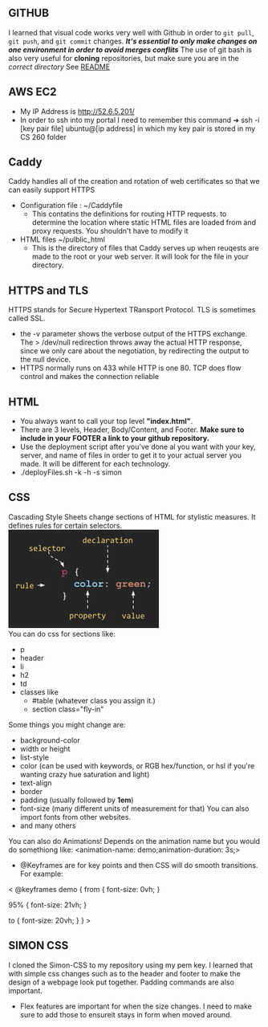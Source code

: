 ## GITHUB
I learned that visual code works very well with Github in order to `git pull`, `git push`, and `git commit` changes. ***It's essential to only make changes on one environment in order to avoid merges conflits***
The use of git bash is also very useful for **cloning** repositories, but make sure you are in the *correct directory*
See [README](README.md)
## AWS EC2
- My IP Address is http://52.6.5.201/
- In order to ssh into my portal I need to remember this command
➜  ssh -i [key pair file] ubuntu@[ip address] in which my key pair is stored in my CS 260 folder
## Caddy
Caddy handles all of the creation and rotation of web certificates so that we can easily support HTTPS
- Configuration file : ~/Caddyfile
    - This contatins the definitions for routing HTTP requests. to determine the location where static HTML files are loaded from and proxy requests. You shouldn't have to modify it
- HTML files ~/pulblic_html
    - This is the directory of files that Caddy serves up when reuqests are made to the root or your web server. It will look for the file in your directory.
## HTTPS and TLS
HTTPS stands for Secure Hypertext TRansport Protocol. TLS is sometimes called SSL.
- the -v parameter shows the verbose output of the HTTPS exchange. The > /dev/null redirection throws away the actual HTTP response, since we only care about the negotiation, by redirecting the output to the null device.
- HTTPS normally runs on 433 while HTTP is one 80. TCP does flow control and makes the connection reliable
## HTML
- You always want to call your top level **"index.html"**.
- There are 3 levels, Header, Body/Content, and Footer. **Make sure to include in your FOOTER a link to your github repository.**
- Use the deployment script after you've done al you want with your key, server, and name of files in order to get it to your actual server you made. It will be different for each technology.
- ./deployFiles.sh -k <yourpemkey> -h <yourdomain> -s simon
## CSS
Cascading Style Sheets change sections of HTML for stylistic measures. It defines rules for certain selectors. </br>
![CSS](/cssDefinitions.jpg) </br>
You can do css for sections like:
- p
- header
- li
- h2
- td
- classes like
    - #table (whatever class you assign it.)
    - section class="fly-in"

Some things you might change are:
- background-color
- width or height
- list-style
- color (can be used with keywords, or RGB hex/function, or hsl if you're wanting crazy hue saturation and light)
- text-align
- border
- padding (usually followed by **1em**)
- font-size (many different units of measurement for that) You can also import fonts from other websites.
- and many others

You can also do Animations! Depends on the animation name but you would do somethiong like: <animation-name: demo;animation-duration: 3s;>
- @Keyframes are for key points and then CSS will do smooth transitions. For example: </br>

< @keyframes demo {
  from {
    font-size: 0vh;
  }

  95% {
    font-size: 21vh;
  }

  to {
    font-size: 20vh;
  }
} >
## SIMON CSS
I cloned the Simon-CSS to my repository using my pem key. I learned that with simple css changes such as to the header and footer to make the design of a webpage look put together. Padding commands are also important.
- Flex features are important for  when the size changes. I need to make sure to add those to ensureit stays in form when moved around.